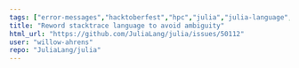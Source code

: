 ```yaml
---
tags: ["error-messages","hacktoberfest","hpc","julia","julia-language","julialang","machine-learning","numerical","programming-language","science","scientific"]
title: "Reword stacktrace language to avoid ambiguity"
html_url: "https://github.com/JuliaLang/julia/issues/50112"
user: "willow-ahrens"
repo: "JuliaLang/julia"
---
```


